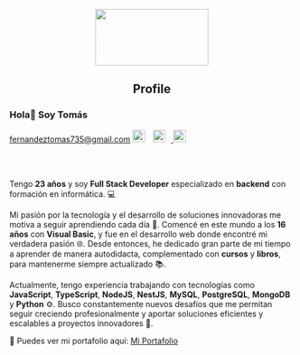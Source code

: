 <p align="center">
  <img src="https://media.giphy.com/media/26tn33aiTi1jkl6H6/giphy.gif?cid=790b7611ev2dsukvjzc0e0eyu2ms214kwkof4gcyypm7owx2&ep=v1_gifs_search&rid=giphy.gif&ct=g" width="200" height="100"/>
</p>

<h2 align="center">Profile</h2>


### Hola👋 Soy Tomás

<a href="https://www.linkedin.com/in/tomas-fernandez-55870a28b/"> fernandeztomas735@gmail.com </a>
<a>
  <img style="margin-right: 10px;" alt="LinkedIn" width="22px" src="https://cdn.jsdelivr.net/npm/simple-icons@v3/icons/linkedin.svg" />
</a>
<a href="mailto:fernandeztomas735@gmail.com">
  <img style="margin-right: 10px;" alt="Email" width="22px" src="https://cdn.jsdelivr.net/npm/simple-icons@v3/icons/mail-dot-ru.svg" />
</a>
<a href="https://tuportafolio.com">
  <img style="margin-right: 10px;" alt="Portafolio" width="22px" src="https://cdn.jsdelivr.net/npm/simple-icons@v3/icons/github.svg" />
</a>


<br />
<br />

<div>
 <p>

Tengo **23 años** y soy **Full Stack Developer** especializado en **backend** con formación en informática. 💻

Mi pasión por la tecnología y el desarrollo de soluciones innovadoras me motiva a seguir aprendiendo cada día 🚀. Comencé en este mundo a los **16 años** con **Visual Basic**, y fue en el desarrollo web donde encontré mi verdadera pasión 🌐. Desde entonces, he dedicado gran parte de mi tiempo a aprender de manera autodidacta, complementado con **cursos** y **libros**, para mantenerme siempre actualizado 📚.

Actualmente, tengo experiencia trabajando con tecnologías como **JavaScript**, **TypeScript**, **NodeJS**, **NestJS**, **MySQL**, **PostgreSQL**, **MongoDB** y **Python** ⚙️. Busco constantemente nuevos desafíos que me permitan seguir creciendo profesionalmente y aportar soluciones eficientes y escalables a proyectos innovadores 🌟.

🚀 Puedes ver mi portafolio aquí: [Mi Portafolio](https://tuportafolio.com)


</h4>
</div>

<br />
<br />
<br />
<!---
### Proyectos en los que estoy trabajando actualmente

<p align="center">
  <img src="https://media.giphy.com/media/fphXG8dDcRHVavls9o/giphy.gif?cid=790b7611m9rxw474046ti6f44hrqup6h5ivzmxd8aj6b03um&ep=v1_stickers_search&rid=giphy.gif&ct=s" width="100" height="100" alt="Cargando..."/>
</p>

<br />
 **Proyecto 1**: Descripción breve
- **Proyecto 2**: Descripción breve
- **Proyecto 3**: Descripción breve


<br />
-->
